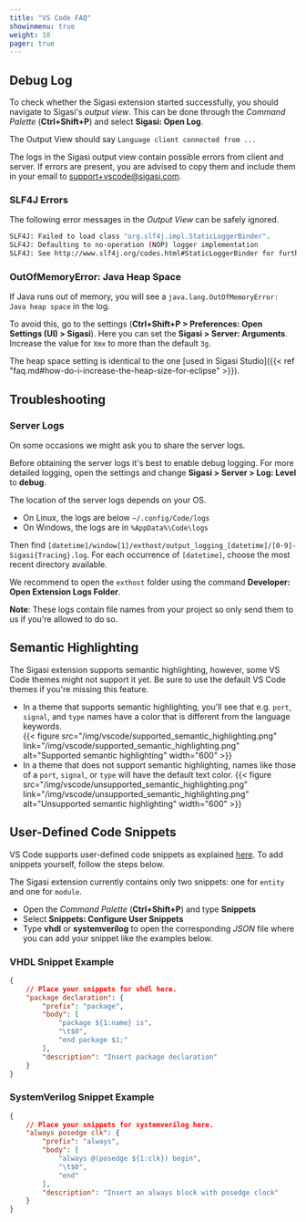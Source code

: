 ```yaml
---
title: "VS Code FAQ"
showinmenu: true
weight: 10
pager: true
---
```


## Debug Log

To check whether the Sigasi extension started successfully, you should navigate to Sigasi's _output view_.
This can be done through the _Command Palette_ (**Ctrl+Shift+P**) and select **Sigasi: Open Log**.

The Output View should say `Language client connected from ...`

The logs in the Sigasi output view contain possible errors from client and server.
If errors are present, you are advised to copy them and include them in your email to [support+vscode@sigasi.com](mailto:support+vscode@sigasi.com).

### SLF4J Errors

The following error messages in the _Output View_ can be safely ignored.

``` sh
SLF4J: Failed to load class "org.slf4j.impl.StaticLoggerBinder".
SLF4J: Defaulting to no-operation (NOP) logger implementation
SLF4J: See http://www.slf4j.org/codes.html#StaticLoggerBinder for further details.
```

### OutOfMemoryError: Java Heap Space

If Java runs out of memory, you will see a `java.lang.OutOfMemoryError: Java heap space` in the log.

To avoid this, go to the settings (**Ctrl+Shift+P > Preferences: Open Settings (UI) > Sigasi**).
Here you can set the **Sigasi > Server: Arguments**. Increase the value for `Xmx` to more than the default `3g`.

The heap space setting is identical to the one [used in Sigasi Studio]({{< ref "faq.md#how-do-i-increase-the-heap-size-for-eclipse" >}}).

## Troubleshooting

### Server Logs

On some occasions we might ask you to share the server logs.

Before obtaining the server logs it's best to enable debug logging.
For more detailed logging, open the settings and change **Sigasi > Server > Log: Level** to **debug**.  

The location of the server logs depends on your OS.

* On Linux, the logs are below `~/.config/Code/logs`
* On Windows, the logs are in `%AppData%\Code\logs`

Then find `[datetime]/window[1]/exthost/output_logging_[datetime]/[0-9]-Sigasi{Tracing}.log`.
For each occurrence of `[datetime]`, choose the most recent directory available.

We recommend to open the `exthost` folder using the command **Developer: Open Extension Logs Folder**.

**Note**: These logs contain file names from your project so only send them to us if you're allowed to do so.

## Semantic Highlighting

The Sigasi extension supports semantic highlighting, however, some VS Code themes might not support it yet.
Be sure to use the default VS Code themes if you're missing this feature.

* In a theme that supports semantic highlighting, you'll see that e.g. `port`, `signal`, and `type` names have a color that is different from the language keywords.  
{{< figure src="/img/vscode/supported_semantic_highlighting.png" link="/img/vscode/supported_semantic_highlighting.png" alt="Supported semantic highlighting" width="600" >}}
* In a theme that does not support semantic highlighting, names like those of a `port`, `signal`, or `type` will have the default text color.
{{< figure src="/img/vscode/unsupported_semantic_highlighting.png" link="/img/vscode/unsupported_semantic_highlighting.png" alt="Unsupported semantic highlighting" width="600" >}}

## User-Defined Code Snippets

VS Code supports user-defined code snippets as explained [here](https://code.visualstudio.com/docs/editor/userdefinedsnippets). To add snippets yourself, follow the steps below.

The Sigasi extension currently contains only two snippets: one for `entity` and one for `module`.

* Open the _Command Palette_ (**Ctrl+Shift+P**) and type **Snippets**
* Select **Snippets: Configure User Snippets**
* Type **vhdl** or **systemverilog** to open the corresponding _JSON_ file where you can add your snippet like the examples below.

### VHDL Snippet Example

``` json
{
    // Place your snippets for vhdl here.
    "package declaration": {
        "prefix": "package",
        "body": [
            "package ${1:name} is",
            "\t$0",
            "end package $1;"
        ],
        "description": "Insert package declaration"
    }
}
```

### SystemVerilog Snippet Example

```json
{
    // Place your snippets for systemverilog here.
    "always posedge clk": {
        "prefix": "always",
        "body": [
            "always @(posedge ${1:clk}) begin",
            "\t$0",
            "end"
        ],
        "description": "Insert an always block with posedge clock"
    }
}
```
